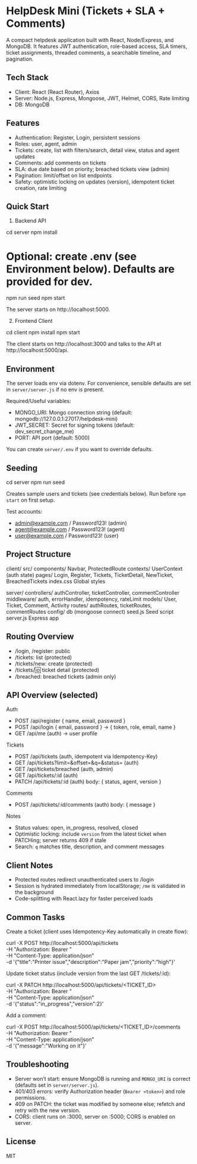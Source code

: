 # HelpDesk Mini (Tickets + SLA + Comments)

A compact helpdesk application built with React, Node/Express, and MongoDB. It features JWT authentication, role-based access, SLA timers, ticket assignments, threaded comments, a searchable timeline, and pagination.

## Tech Stack
- Client: React (React Router), Axios
- Server: Node.js, Express, Mongoose, JWT, Helmet, CORS, Rate limiting
- DB: MongoDB

## Features
- Authentication: Register, Login, persistent sessions
- Roles: user, agent, admin
- Tickets: create, list with filters/search, detail view, status and agent updates
- Comments: add comments on tickets
- SLA: due date based on priority; breached tickets view (admin)
- Pagination: limit/offset on list endpoints
- Safety: optimistic locking on updates (version), idempotent ticket creation, rate limiting

## Quick Start

1) Backend API

cd server
npm install
# Optional: create .env (see Environment below). Defaults are provided for dev.
npm run seed
npm start

The server starts on http://localhost:5000.

2) Frontend Client

cd client
npm install
npm start

The client starts on http://localhost:3000 and talks to the API at http://localhost:5000/api.

## Environment
The server loads env via dotenv. For convenience, sensible defaults are set in `server/server.js` if no env is present.

Required/Useful variables:
- MONGO_URI: Mongo connection string (default: mongodb://127.0.0.1:27017/helpdesk-mini)
- JWT_SECRET: Secret for signing tokens (default: dev_secret_change_me)
- PORT: API port (default: 5000)

You can create `server/.env` if you want to override defaults.

## Seeding

cd server
npm run seed

Creates sample users and tickets (see credentials below). Run before `npm start` on first setup.

Test accounts:
- admin@example.com / Password123! (admin)
- agent@example.com / Password123! (agent)
- user@example.com / Password123! (user)

## Project Structure

client/
  src/
    components/      Navbar, ProtectedRoute
    contexts/        UserContext (auth state)
    pages/           Login, Register, Tickets, TicketDetail, NewTicket, BreachedTickets
    index.css        Global styles

server/
  controllers/       authController, ticketController, commentController
  middleware/        auth, errorHandler, idempotency, rateLimit
  models/            User, Ticket, Comment, Activity
  routes/            authRoutes, ticketRoutes, commentRoutes
  config/            db (mongoose connect)
  seed.js            Seed script
  server.js          Express app

## Routing Overview
- /login, /register: public
- /tickets: list (protected)
- /tickets/new: create (protected)
- /tickets/:id: ticket detail (protected)
- /breached: breached tickets (admin only)

## API Overview (selected)

Auth
- POST /api/register  { name, email, password }
- POST /api/login     { email, password } → { token, role, email, name }
- GET  /api/me        (auth) → user profile

Tickets
- POST /api/tickets               (auth, idempotent via Idempotency-Key)
- GET  /api/tickets?limit=&offset=&q=&status=  (auth)
- GET  /api/tickets/breached      (auth, admin)
- GET  /api/tickets/:id           (auth)
- PATCH /api/tickets/:id          (auth) body: { status, agent, version }

Comments
- POST /api/tickets/:id/comments  (auth) body: { message }

Notes
- Status values: open, in_progress, resolved, closed
- Optimistic locking: include `version` from the latest ticket when PATCHing; server returns 409 if stale
- Search: `q` matches title, description, and comment messages

## Client Notes
- Protected routes redirect unauthenticated users to /login
- Session is hydrated immediately from localStorage; `/me` is validated in the background
- Code-splitting with React.lazy for faster perceived loads

## Common Tasks

Create a ticket (client uses Idempotency-Key automatically in create flow):

curl -X POST http://localhost:5000/api/tickets \
  -H "Authorization: Bearer <TOKEN>" \
  -H "Content-Type: application/json" \
  -d '{"title":"Printer issue","description":"Paper jam","priority":"high"}'

Update ticket status (include version from the last GET /tickets/:id):

curl -X PATCH http://localhost:5000/api/tickets/<TICKET_ID> \
  -H "Authorization: Bearer <TOKEN>" \
  -H "Content-Type: application/json" \
  -d '{"status":"in_progress","version":2}'

Add a comment:

curl -X POST http://localhost:5000/api/tickets/<TICKET_ID>/comments \
  -H "Authorization: Bearer <TOKEN>" \
  -H "Content-Type: application/json" \
  -d '{"message":"Working on it"}'

## Troubleshooting
- Server won’t start: ensure MongoDB is running and `MONGO_URI` is correct (defaults set in `server/server.js`).
- 401/403 errors: verify Authorization header (`Bearer <token>`) and role permissions.
- 409 on PATCH: the ticket was modified by someone else; refetch and retry with the new version.
- CORS: client runs on :3000, server on :5000; CORS is enabled on server.

## License
MIT
